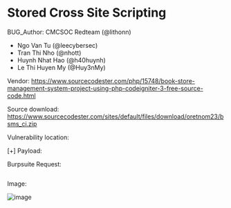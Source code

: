 # Stored Cross Site Scripting

BUG_Author: CMCSOC Redteam (@lithonn)

- Ngo Van Tu (@leecybersec)
- Tran Thi Nho (@nhott)
- Huynh Nhat Hao (@h40huynh)
- Le Thi Huyen My (@Huy3nMy)

Vendor: https://www.sourcecodester.com/php/15748/book-store-management-system-project-using-php-codeigniter-3-free-source-code.html

Source download: https://www.sourcecodester.com/sites/default/files/download/oretnom23/bsms_ci.zip

Vulnerability location:

[+] Payload:

Burpsuite Request:

``` txt

```

Image:

![image](link)